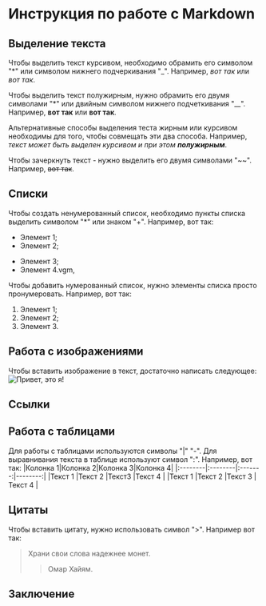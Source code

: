 # Инструкция по работе с Markdown

## Выделение текста

Чтобы выделить текст курсивом, необходимо обрамить его символом "*" или символом нижнего подчеркивания "_". 
Например, *вот так* или _вот так_.

Чтобы выделить текст полужирным, нужно обрамить его двумя символами "*" или двийным символом нижнего подчеткивания "__".
Например, **вот так** или __вот так__.

Альтернативные способы выделения теста жирным или курсивом необходимы для того, чтобы совмещать эти два способа.
Например, _текст может быть выделен курсивом и при этом **полужирным**_.

Чтобы зачеркнуть текст - нужно выделить его двумя символами "~~".
Например, ~~вот так~~.

## Списки

Чтобы создать ненумерованный список, необходимо пункты списка выделить символом "*" или знаком "+". Например, вот так:
* Элемент 1;
* Элемент 2;
+ Элемент 3;
+ Элемент 4.vgm, 

Чтобы добавить нумерованный список, нужно элементы списка просто пронумеровать. Например, вот так:
1. Элемент 1;
2. Элемент 2; 
3. Элемент 3.

## Работа с изображениями

Чтобы вставить изображение в текст, достаточно написать следующее:
![Привет, это я!](me.jpg)


## Ссылки


## Работа с таблицами

Для работы с таблицами используются символы "|" "-".
Для выравнивания текста в таблице используют символ ":".
Например, вот так:
|Колонка 1|Колонка 2|Колонка 3|Колонка 4|
|:--------|:--------|:-------:|--------:|
|Текст 1  |Текcт 2  |Текст3   |Текст 4  |
|Текст 1  |Текст 2  |Текст 3  |Текст 4  |

## Цитаты

Чтобы вставить цитату, нужно использовать символ ">". Например вот так:
> Храни свои слова надежнее монет.
>> Омар Хайям.

## Заключение
